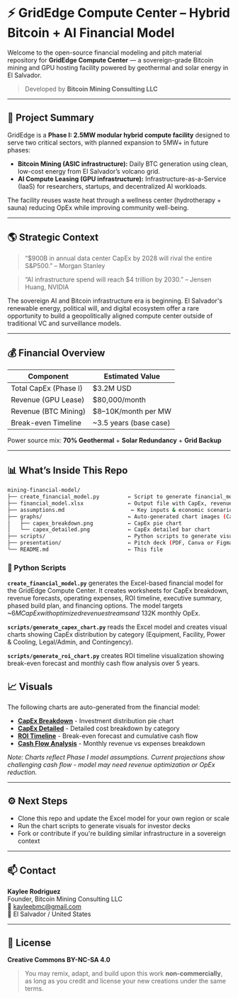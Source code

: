 # ⚡ GridEdge Compute Center – Hybrid Bitcoin + AI Financial Model

Welcome to the open-source financial modeling and pitch material 
repository for **GridEdge Compute Center** — a sovereign-grade Bitcoin 
mining and GPU hosting facility powered by geothermal and solar energy in 
El Salvador.

> Developed by **Bitcoin Mining Consulting LLC**

---

## 🧠 Project Summary

GridEdge is a **Phase I: 2.5MW modular hybrid compute facility** designed to serve two critical 
sectors, with planned expansion to 5MW+ in future phases:

- **Bitcoin Mining (ASIC infrastructure):** Daily BTC generation using 
clean, low-cost energy from El Salvador’s volcano grid.
- **AI Compute Leasing (GPU infrastructure):** Infrastructure-as-a-Service 
(IaaS) for researchers, startups, and decentralized AI workloads.

The facility reuses waste heat through a wellness center (hydrotherapy + 
sauna) reducing OpEx while improving community well-being.

---

## 🌎 Strategic Context

> “$900B in annual data center CapEx by 2028 will rival the entire S&P500.” – Morgan Stanley  

> “AI infrastructure spend will reach $4 trillion by 2030.” – Jensen Huang, NVIDIA

The sovereign AI and Bitcoin infrastructure era is beginning. El 
Salvador's renewable energy, political will, and digital ecosystem offer a 
rare opportunity to build a geopolitically aligned compute center outside 
of traditional VC and surveillance models.

---

## 💰 Financial Overview

| Component             | Estimated Value      |
|----------------------|----------------------|
| Total CapEx (Phase I)| $3.2M USD            |
| Revenue (GPU Lease)  | $80,000/month        |
| Revenue (BTC Mining) | $8–10K/month per MW  |
| Break-even Timeline  | ~3.5 years (base case) |

Power source mix: **70% Geothermal** + **Solar Redundancy** + **Grid 
Backup**

---

## 📊 What’s Inside This Repo
```bash
mining-financial-model/
├── create_financial_model.py         ← Script to generate financial_model.xlsx
├── financial_model.xlsx              ← Output file with CapEx, revenue, ROI, and summary
├── assumptions.md                     ← Key inputs & economic scenarios
├── graphs/                           ← Auto-generated chart images (CapEx, ROI, etc.)
│   ├── capex_breakdown.png           ← CapEx pie chart  
│   └── capex_detailed.png            ← CapEx detailed bar chart
├── scripts/                          ← Python scripts to generate visual charts
├── presentation/                     ← Pitch deck (PDF, Canva or Figma exports)
└── README.md                         ← This file
```

### 🐍 Python Scripts

**`create_financial_model.py`** generates the Excel-based financial model for the GridEdge Compute Center. It creates worksheets for CapEx breakdown, revenue forecasts, operating expenses, ROI timeline, executive summary, phased build plan, and financing options. The model targets ~$6M CapEx with optimized revenue streams and ~$132K monthly OpEx.

**`scripts/generate_capex_chart.py`** reads the Excel model and creates visual charts showing CapEx distribution by category (Equipment, Facility, Power & Cooling, Legal/Admin, and Contingency).

**`scripts/generate_roi_chart.py`** creates ROI timeline visualization showing break-even forecast and monthly cash flow analysis over 5 years.

## 📈 Visuals

The following charts are auto-generated from the financial model:

- **[CapEx Breakdown](graphs/capex_breakdown.png)** - Investment distribution pie chart
- **[CapEx Detailed](graphs/capex_detailed.png)** - Detailed cost breakdown by category  
- **[ROI Timeline](graphs/roi_chart.png)** - Break-even forecast and cumulative cash flow
- **[Cash Flow Analysis](graphs/cashflow_detailed.png)** - Monthly revenue vs expenses breakdown

*Note: Charts reflect Phase I model assumptions. Current projections show challenging cash flow - model may need revenue optimization or OpEx reduction.*

---

## ⚙️ Next Steps

- Clone this repo and update the Excel model for your own region or scale
- Run the chart scripts to generate visuals for investor decks
- Fork or contribute if you're building similar infrastructure in a 
sovereign context

---

## 📫 Contact

**Kaylee Rodriguez**  
Founder, Bitcoin Mining Consulting LLC  
📧 kayleebmc@gmail.com  
📍 El Salvador / United States

---

## 📜 License

**Creative Commons BY-NC-SA 4.0**  
> You may remix, adapt, and build upon this work **non-commercially**, as 
long as you credit and license your new creations under the same terms.

